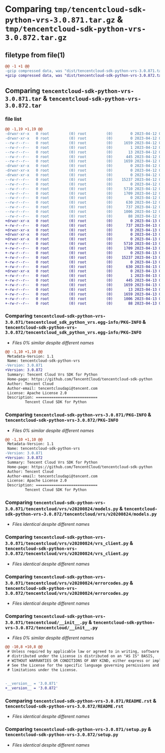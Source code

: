 # Comparing `tmp/tencentcloud-sdk-python-vrs-3.0.871.tar.gz` & `tmp/tencentcloud-sdk-python-vrs-3.0.872.tar.gz`

## filetype from file(1)

```diff
@@ -1 +1 @@
-gzip compressed data, was "dist/tencentcloud-sdk-python-vrs-3.0.871.tar", last modified: Wed Apr 12 00:47:22 2023, max compression
+gzip compressed data, was "dist/tencentcloud-sdk-python-vrs-3.0.872.tar", last modified: Thu Apr 13 01:08:59 2023, max compression
```

## Comparing `tencentcloud-sdk-python-vrs-3.0.871.tar` & `tencentcloud-sdk-python-vrs-3.0.872.tar`

### file list

```diff
@@ -1,19 +1,19 @@
-drwxr-xr-x   0 root         (0) root         (0)        0 2023-04-12 00:47:22.000000 tencentcloud-sdk-python-vrs-3.0.871/
-drwxr-xr-x   0 root         (0) root         (0)        0 2023-04-12 00:47:22.000000 tencentcloud-sdk-python-vrs-3.0.871/tencentcloud_sdk_python_vrs.egg-info/
--rw-r--r--   0 root         (0) root         (0)     1659 2023-04-12 00:47:22.000000 tencentcloud-sdk-python-vrs-3.0.871/tencentcloud_sdk_python_vrs.egg-info/PKG-INFO
--rw-r--r--   0 root         (0) root         (0)        1 2023-04-12 00:47:22.000000 tencentcloud-sdk-python-vrs-3.0.871/tencentcloud_sdk_python_vrs.egg-info/dependency_links.txt
--rw-r--r--   0 root         (0) root         (0)       13 2023-04-12 00:47:22.000000 tencentcloud-sdk-python-vrs-3.0.871/tencentcloud_sdk_python_vrs.egg-info/top_level.txt
--rw-r--r--   0 root         (0) root         (0)      445 2023-04-12 00:47:22.000000 tencentcloud-sdk-python-vrs-3.0.871/tencentcloud_sdk_python_vrs.egg-info/SOURCES.txt
--rw-r--r--   0 root         (0) root         (0)     1659 2023-04-12 00:47:22.000000 tencentcloud-sdk-python-vrs-3.0.871/PKG-INFO
-drwxr-xr-x   0 root         (0) root         (0)        0 2023-04-12 00:47:22.000000 tencentcloud-sdk-python-vrs-3.0.871/tencentcloud/
-drwxr-xr-x   0 root         (0) root         (0)        0 2023-04-12 00:47:22.000000 tencentcloud-sdk-python-vrs-3.0.871/tencentcloud/vrs/
-drwxr-xr-x   0 root         (0) root         (0)        0 2023-04-12 00:47:22.000000 tencentcloud-sdk-python-vrs-3.0.871/tencentcloud/vrs/v20200824/
--rw-r--r--   0 root         (0) root         (0)    15237 2023-04-12 00:47:22.000000 tencentcloud-sdk-python-vrs-3.0.871/tencentcloud/vrs/v20200824/models.py
--rw-r--r--   0 root         (0) root         (0)        0 2023-04-12 00:47:22.000000 tencentcloud-sdk-python-vrs-3.0.871/tencentcloud/vrs/v20200824/__init__.py
--rw-r--r--   0 root         (0) root         (0)     5710 2023-04-12 00:47:22.000000 tencentcloud-sdk-python-vrs-3.0.871/tencentcloud/vrs/v20200824/vrs_client.py
--rw-r--r--   0 root         (0) root         (0)     1709 2023-04-12 00:47:22.000000 tencentcloud-sdk-python-vrs-3.0.871/tencentcloud/vrs/v20200824/errorcodes.py
--rw-r--r--   0 root         (0) root         (0)        0 2023-04-12 00:47:22.000000 tencentcloud-sdk-python-vrs-3.0.871/tencentcloud/vrs/__init__.py
--rw-r--r--   0 root         (0) root         (0)      630 2023-04-12 00:47:22.000000 tencentcloud-sdk-python-vrs-3.0.871/tencentcloud/__init__.py
--rw-r--r--   0 root         (0) root         (0)      737 2023-04-12 00:47:22.000000 tencentcloud-sdk-python-vrs-3.0.871/README.rst
--rw-r--r--   0 root         (0) root         (0)     1006 2023-04-12 00:47:22.000000 tencentcloud-sdk-python-vrs-3.0.871/setup.py
--rw-r--r--   0 root         (0) root         (0)       88 2023-04-12 00:47:22.000000 tencentcloud-sdk-python-vrs-3.0.871/setup.cfg
+drwxr-xr-x   0 root         (0) root         (0)        0 2023-04-13 01:08:59.000000 tencentcloud-sdk-python-vrs-3.0.872/
+-rw-r--r--   0 root         (0) root         (0)      737 2023-04-13 01:08:59.000000 tencentcloud-sdk-python-vrs-3.0.872/README.rst
+drwxr-xr-x   0 root         (0) root         (0)        0 2023-04-13 01:08:59.000000 tencentcloud-sdk-python-vrs-3.0.872/tencentcloud/
+drwxr-xr-x   0 root         (0) root         (0)        0 2023-04-13 01:08:59.000000 tencentcloud-sdk-python-vrs-3.0.872/tencentcloud/vrs/
+drwxr-xr-x   0 root         (0) root         (0)        0 2023-04-13 01:08:59.000000 tencentcloud-sdk-python-vrs-3.0.872/tencentcloud/vrs/v20200824/
+-rw-r--r--   0 root         (0) root         (0)     5710 2023-04-13 01:08:59.000000 tencentcloud-sdk-python-vrs-3.0.872/tencentcloud/vrs/v20200824/vrs_client.py
+-rw-r--r--   0 root         (0) root         (0)     1709 2023-04-13 01:08:59.000000 tencentcloud-sdk-python-vrs-3.0.872/tencentcloud/vrs/v20200824/errorcodes.py
+-rw-r--r--   0 root         (0) root         (0)        0 2023-04-13 01:08:59.000000 tencentcloud-sdk-python-vrs-3.0.872/tencentcloud/vrs/v20200824/__init__.py
+-rw-r--r--   0 root         (0) root         (0)    15237 2023-04-13 01:08:59.000000 tencentcloud-sdk-python-vrs-3.0.872/tencentcloud/vrs/v20200824/models.py
+-rw-r--r--   0 root         (0) root         (0)        0 2023-04-13 01:08:59.000000 tencentcloud-sdk-python-vrs-3.0.872/tencentcloud/vrs/__init__.py
+-rw-r--r--   0 root         (0) root         (0)      630 2023-04-13 01:08:59.000000 tencentcloud-sdk-python-vrs-3.0.872/tencentcloud/__init__.py
+drwxr-xr-x   0 root         (0) root         (0)        0 2023-04-13 01:08:59.000000 tencentcloud-sdk-python-vrs-3.0.872/tencentcloud_sdk_python_vrs.egg-info/
+-rw-r--r--   0 root         (0) root         (0)        1 2023-04-13 01:08:59.000000 tencentcloud-sdk-python-vrs-3.0.872/tencentcloud_sdk_python_vrs.egg-info/dependency_links.txt
+-rw-r--r--   0 root         (0) root         (0)      445 2023-04-13 01:08:59.000000 tencentcloud-sdk-python-vrs-3.0.872/tencentcloud_sdk_python_vrs.egg-info/SOURCES.txt
+-rw-r--r--   0 root         (0) root         (0)     1659 2023-04-13 01:08:59.000000 tencentcloud-sdk-python-vrs-3.0.872/tencentcloud_sdk_python_vrs.egg-info/PKG-INFO
+-rw-r--r--   0 root         (0) root         (0)       13 2023-04-13 01:08:59.000000 tencentcloud-sdk-python-vrs-3.0.872/tencentcloud_sdk_python_vrs.egg-info/top_level.txt
+-rw-r--r--   0 root         (0) root         (0)     1659 2023-04-13 01:08:59.000000 tencentcloud-sdk-python-vrs-3.0.872/PKG-INFO
+-rw-r--r--   0 root         (0) root         (0)     1006 2023-04-13 01:08:59.000000 tencentcloud-sdk-python-vrs-3.0.872/setup.py
+-rw-r--r--   0 root         (0) root         (0)       88 2023-04-13 01:08:59.000000 tencentcloud-sdk-python-vrs-3.0.872/setup.cfg
```

### Comparing `tencentcloud-sdk-python-vrs-3.0.871/tencentcloud_sdk_python_vrs.egg-info/PKG-INFO` & `tencentcloud-sdk-python-vrs-3.0.872/tencentcloud_sdk_python_vrs.egg-info/PKG-INFO`

 * *Files 0% similar despite different names*

```diff
@@ -1,10 +1,10 @@
 Metadata-Version: 1.1
 Name: tencentcloud-sdk-python-vrs
-Version: 3.0.871
+Version: 3.0.872
 Summary: Tencent Cloud Vrs SDK for Python
 Home-page: https://github.com/TencentCloud/tencentcloud-sdk-python
 Author: Tencent Cloud
 Author-email: tencentcloudapi@tencent.com
 License: Apache License 2.0
 Description: ============================
         Tencent Cloud SDK for Python
```

### Comparing `tencentcloud-sdk-python-vrs-3.0.871/PKG-INFO` & `tencentcloud-sdk-python-vrs-3.0.872/PKG-INFO`

 * *Files 0% similar despite different names*

```diff
@@ -1,10 +1,10 @@
 Metadata-Version: 1.1
 Name: tencentcloud-sdk-python-vrs
-Version: 3.0.871
+Version: 3.0.872
 Summary: Tencent Cloud Vrs SDK for Python
 Home-page: https://github.com/TencentCloud/tencentcloud-sdk-python
 Author: Tencent Cloud
 Author-email: tencentcloudapi@tencent.com
 License: Apache License 2.0
 Description: ============================
         Tencent Cloud SDK for Python
```

### Comparing `tencentcloud-sdk-python-vrs-3.0.871/tencentcloud/vrs/v20200824/models.py` & `tencentcloud-sdk-python-vrs-3.0.872/tencentcloud/vrs/v20200824/models.py`

 * *Files identical despite different names*

### Comparing `tencentcloud-sdk-python-vrs-3.0.871/tencentcloud/vrs/v20200824/vrs_client.py` & `tencentcloud-sdk-python-vrs-3.0.872/tencentcloud/vrs/v20200824/vrs_client.py`

 * *Files identical despite different names*

### Comparing `tencentcloud-sdk-python-vrs-3.0.871/tencentcloud/vrs/v20200824/errorcodes.py` & `tencentcloud-sdk-python-vrs-3.0.872/tencentcloud/vrs/v20200824/errorcodes.py`

 * *Files identical despite different names*

### Comparing `tencentcloud-sdk-python-vrs-3.0.871/tencentcloud/__init__.py` & `tencentcloud-sdk-python-vrs-3.0.872/tencentcloud/__init__.py`

 * *Files 0% similar despite different names*

```diff
@@ -10,8 +10,8 @@
 # Unless required by applicable law or agreed to in writing, software
 # distributed under the License is distributed on an "AS IS" BASIS,
 # WITHOUT WARRANTIES OR CONDITIONS OF ANY KIND, either express or implied.
 # See the License for the specific language governing permissions and
 # limitations under the License.
 
 
-__version__ = '3.0.871'
+__version__ = '3.0.872'
```

### Comparing `tencentcloud-sdk-python-vrs-3.0.871/README.rst` & `tencentcloud-sdk-python-vrs-3.0.872/README.rst`

 * *Files identical despite different names*

### Comparing `tencentcloud-sdk-python-vrs-3.0.871/setup.py` & `tencentcloud-sdk-python-vrs-3.0.872/setup.py`

 * *Files identical despite different names*

